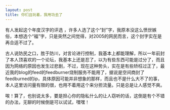 ```yaml
---
layout: post
title: 你们且玩着，我用功去了
---
```


有人发起这个年度汉字的评选 ，许多人选了这个“封”字，我原本没这么愤世嫉俗，本想选个“福”字，只是突然之间觉得，对2005的网民而言，这个封字实在是再合适不过了。

古人说防民之口，胜于防川，对言论进行控制，我基本上都能理解，所以一年前封了本人顶喜欢的一个论坛，我基本上还是忍了，以为有些东西可能是过分了，而且因为网络的原因也发生过悲剧，不过，现在这种势头，实在是有些矫枉过正了，最近我的blog的feed的feedburner烧制服务不能用了，据说是空间商封了feedburned的ip，具体原因可能并非想象的那样，而且也不是什么大不了的事，本人这里访问量有限的很，也用不着用这个来分担流量。只是总是让人感觉不爽。

唉！算了，也别说太多，要是担心你的隐私什么的让人窃听的话，这倒是有个不错的办法，无聊的时候倒是可以试试，嘿嘿！